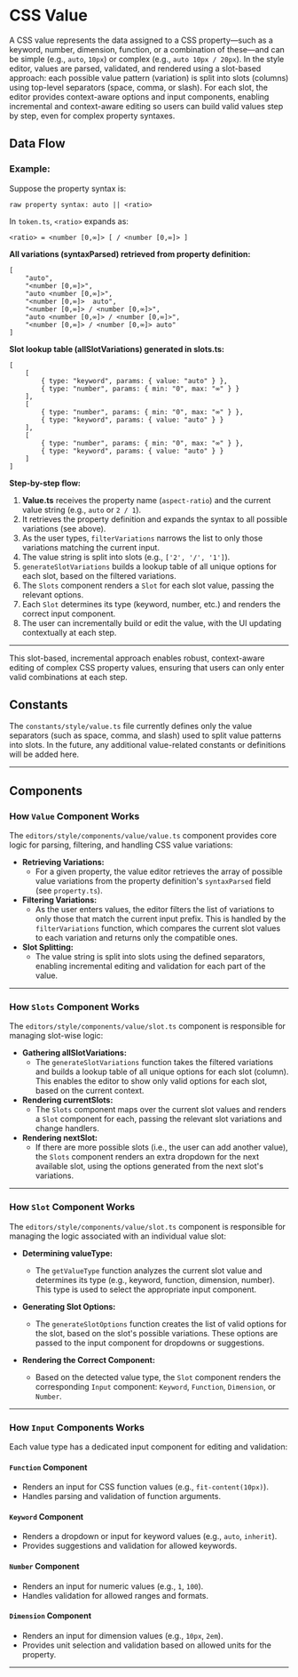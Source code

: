 # CSS Value

A CSS value represents the data assigned to a CSS property—such as a keyword, number, dimension, function, or a combination of these—and can be simple (e.g., `auto`, `10px`) or complex (e.g., `auto 10px / 20px`). In the style editor, values are parsed, validated, and rendered using a slot-based approach: each possible value pattern (variation) is split into slots (columns) using top-level separators (space, comma, or slash). For each slot, the editor provides context-aware options and input components, enabling incremental and context-aware editing so users can build valid values step by step, even for complex property syntaxes.



## Data Flow

### Example:

Suppose the property syntax is:

```
raw property syntax: auto || <ratio>
```

In `token.ts`, `<ratio>` expands as:

```
<ratio> = <number [0,∞]> [ / <number [0,∞]> ]
```

**All variations (syntaxParsed) retrieved from property definition:**

```
[
    "auto",
    "<number [0,∞]>",
    "auto <number [0,∞]>",
    "<number [0,∞]>  auto",
    "<number [0,∞]> / <number [0,∞]>",
    "auto <number [0,∞]> / <number [0,∞]>",
    "<number [0,∞]> / <number [0,∞]> auto"
]
```

**Slot lookup table (allSlotVariations) generated in slots.ts:**

```
[
    [
        { type: "keyword", params: { value: "auto" } },
        { type: "number", params: { min: "0", max: "∞" } }
    ],
    [
        { type: "number", params: { min: "0", max: "∞" } },
        { type: "keyword", params: { value: "auto" } }
    ],
    [
        { type: "number", params: { min: "0", max: "∞" } },
        { type: "keyword", params: { value: "auto" } }
    ]
]
```

**Step-by-step flow:**
1. **Value.ts** receives the property name (`aspect-ratio`) and the current value string (e.g., `auto` or `2 / 1`).
2. It retrieves the property definition and expands the syntax to all possible variations (see above).
3. As the user types, `filterVariations` narrows the list to only those variations matching the current input.
4. The value string is split into slots (e.g., `['2', '/', '1']`).
5. `generateSlotVariations` builds a lookup table of all unique options for each slot, based on the filtered variations.
6. The `Slots` component renders a `Slot` for each slot value, passing the relevant options.
7. Each `Slot` determines its type (keyword, number, etc.) and renders the correct input component.
8. The user can incrementally build or edit the value, with the UI updating contextually at each step.

---

This slot-based, incremental approach enables robust, context-aware editing of complex CSS property values, ensuring that users can only enter valid combinations at each step.



## Constants
The `constants/style/value.ts` file currently defines only the value separators (such as space, comma, and slash) used to split value patterns into slots. In the future, any additional value-related constants or definitions will be added here.

---

## Components

### How `Value` Component Works

The `editors/style/components/value/value.ts` component provides core logic for parsing, filtering, and handling CSS value variations:

- **Retrieving Variations:**
  - For a given property, the value editor retrieves the array of possible value variations from the property definition's `syntaxParsed` field (see `property.ts`).
- **Filtering Variations:**
  - As the user enters values, the editor filters the list of variations to only those that match the current input prefix. This is handled by the `filterVariations` function, which compares the current slot values to each variation and returns only the compatible ones.
- **Slot Splitting:**
  - The value string is split into slots using the defined separators, enabling incremental editing and validation for each part of the value.

---

### How `Slots` Component Works

The `editors/style/components/value/slot.ts` component is responsible for managing slot-wise logic:

- **Gathering allSlotVariations:**
  - The `generateSlotVariations` function takes the filtered variations and builds a lookup table of all unique options for each slot (column). This enables the editor to show only valid options for each slot, based on the current context.
- **Rendering currentSlots:**
  - The `Slots` component maps over the current slot values and renders a `Slot` component for each, passing the relevant slot variations and change handlers.
- **Rendering nextSlot:**
  - If there are more possible slots (i.e., the user can add another value), the `Slots` component renders an extra dropdown for the next available slot, using the options generated from the next slot's variations.

---

### How `Slot` Component Works

The `editors/style/components/value/slot.ts` component is responsible for managing the logic associated with an individual value slot:

- **Determining valueType:**
  - The `getValueType` function analyzes the current slot value and determines its type (e.g., keyword, function, dimension, number). This type is used to select the appropriate input component.

- **Generating Slot Options:**
  - The `generateSlotOptions` function creates the list of valid options for the slot, based on the slot's possible variations. These options are passed to the input component for dropdowns or suggestions.

- **Rendering the Correct Component:**
  - Based on the detected value type, the `Slot` component renders the corresponding `Input` component: `Keyword`, `Function`, `Dimension`, or `Number`.
---

### How `Input` Components Works

Each value type has a dedicated input component for editing and validation:

#### `Function` Component
- Renders an input for CSS function values (e.g., `fit-content(10px)`).
- Handles parsing and validation of function arguments.

#### `Keyword` Component
- Renders a dropdown or input for keyword values (e.g., `auto`, `inherit`).
- Provides suggestions and validation for allowed keywords.

#### `Number` Component
- Renders an input for numeric values (e.g., `1`, `100`).
- Handles validation for allowed ranges and formats.

#### `Dimension` Component
- Renders an input for dimension values (e.g., `10px`, `2em`).
- Provides unit selection and validation based on allowed units for the property.

---
